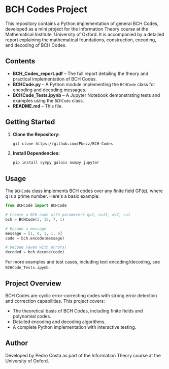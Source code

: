 # BCH Codes Project

This repository contains a Python implementation of general BCH Codes, developed as a mini project for the Information Theory course at the Mathematical Institute, University of Oxford. It is accompanied by a detailed report explaining the mathematical foundations, construction, encoding, and decoding of BCH Codes.

## Contents

- **BCH_Codes_report.pdf** – The full report detailing the theory and practical implementation of BCH Codes.
- **BCHCode.py** – A Python module implementing the `BCHCode` class for encoding and decoding messages.
- **BCHCode_Tests.ipynb** – A Jupyter Notebook demonstrating tests and examples using the `BCHCode` class.
- **README.md** – This file.

## Getting Started

1. **Clone the Repository:**
   ```bash
   git clone https://github.com/Pbezz/BCH-Codes
   ```
   
2. **Install Dependencies:**
   ```bash
   pip install sympy galois numpy jupyter
   ```

## Usage

The `BCHCode` class implements BCH codes over any finite field GF(q), where q is a prime number. Here's a basic example:

```python
from BCHCode import BCHCode

# Create a BCH code with parameters q=2, n=15, d=7, c=1
bch = BCHCode(2, 15, 7, 1)

# Encode a message
message = [1, 0, 1, 1, 0]
code = bch.encode(message)

# Decode (even with errors)
decoded = bch.decode(code)
```

For more examples and test cases, including text encoding/decoding, see `BCHCode_Tests.ipynb`.

## Project Overview
BCH Codes are cyclic error-correcting codes with strong error detection and correction capabilities. This project covers:

- The theoretical basis of BCH Codes, including finite fields  and polynomial codes.
- Detailed encoding and decoding algorithms.
- A complete Python implementation with interactive testing.

## Author

Developed by Pedro Costa as part of the Information Theory course at the University of Oxford.
